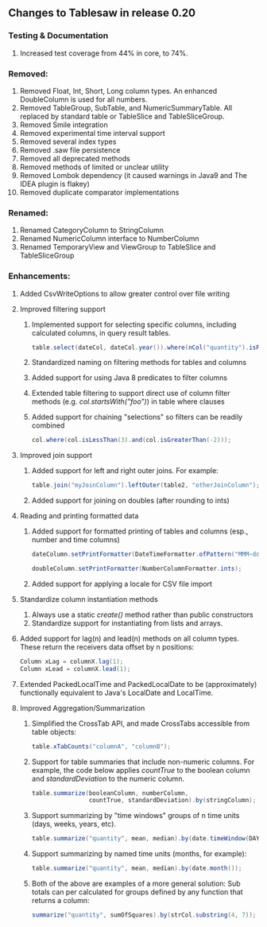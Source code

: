 ## Changes to Tablesaw in release 0.20

### Testing & Documentation

1. Increased test coverage from 44% in core, to 74%.

### Removed:

1. Removed Float, Int, Short, Long column types. An enhanced DoubleColumn is used for all numbers. 
2. Removed TableGroup, SubTable, and NumericSummaryTable. All replaced by standard table or TableSlice and TableSliceGroup.
3. Removed Smile integration
4. Removed experimental time interval support
5. Removed several index types
6. Removed .saw file persistence
7. Removed all deprecated methods
8. Removed methods of limited or unclear utility 
9. Removed Lombok dependency (it caused warnings in Java9 and The IDEA plugin is flakey)
10. Removed duplicate comparator implementations 

### Renamed:

1. Renamed CategoryColumn to StringColumn
1. Renamed NumericColumn interface to NumberColumn
1. Renamed TemporaryView and ViewGroup to TableSlice and TableSliceGroup

### Enhancements:

1. Added CsvWriteOptions to allow greater control over file writing

1. Improved filtering support
    1. Implemented support for selecting specific columns, including calculated columns, in query result tables.

       ```java
       table.select(dateCol, dateCol.year()).where(nCol("quantity").isPositive());
       ```

    1. Standardized naming on filtering methods for tables and columns

    1. Added support for using Java 8 predicates to filter columns

    1. Extended table filtering to support direct use of column filter methods (e.g. *col.startsWith("foo")*) in table where clauses

    1. Added support for chaining "selections" so filters can be readily combined

       ```java
       col.where(col.isLessThan(3).and(col.isGreaterThan(-2)));
       ```

1. Improved join support
    1. Added support for left and right outer joins. For example:

       ```java
       table.join("myJoinColumn").leftOuter(table2, "otherJoinColumn");
       ```

    1. Added support for joining on doubles (after rounding to ints)

1. Reading and printing formatted data
    1. Added support for formatted printing of tables and columns (esp., number and time columns)

       ```java
       dateColumn.setPrintFormatter(DateTimeFormatter.ofPattern("MMM~dd~yyyy"));
       ```

       ```Java
       doubleColumn.setPrintFormatter(NumberColumnFormatter.ints); 
       ```

    1. Added support for applying a locale for CSV file import

1. Standardize column instantiation methods
    1. Always use a static *create()* method rather than public constructors
    1. Standardize support for instantiating from lists and arrays.

1. Added support for lag(n) and lead(n) methods on all column types. These return the receivers data offset by n positions:

    ```Java
    Column xLag = columnX.lag(1);
    Column xLead = columnX.lead(1);
    ```

1. Extended PackedLocalTime and PackedLocalDate to be (approximately) functionally equivalent to Java's LocalDate and LocalTime.

1. Improved Aggregation/Summarization
    1. Simplified the CrossTab API, and made CrossTabs accessible from table objects:

       ```java
       table.xTabCounts("columnA", "columnB");
       ```

    1. Support for table summaries that include non-numeric columns. For example, the code below applies *countTrue* to the boolean column and *standardDeviation* to the numeric column.

       ```java
       table.summarize(booleanColumn, numberColumn, 
                       countTrue, standardDeviation).by(stringColumn); 
       ```

    1. Support summarizing by "time windows" groups of n time units (days, weeks, years, etc).

       ```java
       table.summarize("quantity", mean, median).by(date.timeWindow(DAYS, 5));
       ```

    1. Support summarizing by named time units (months, for example):

       ```java
       table.summarize("quantity", mean, median).by(date.month());
       ```

    1. Both of the above are examples of a more general solution: Sub totals can per calculated for groups defined by any function that returns a column: 

       ```java
       summarize("quantity", sumOfSquares).by(strCol.substring(4, 7));
       ```

       ​
